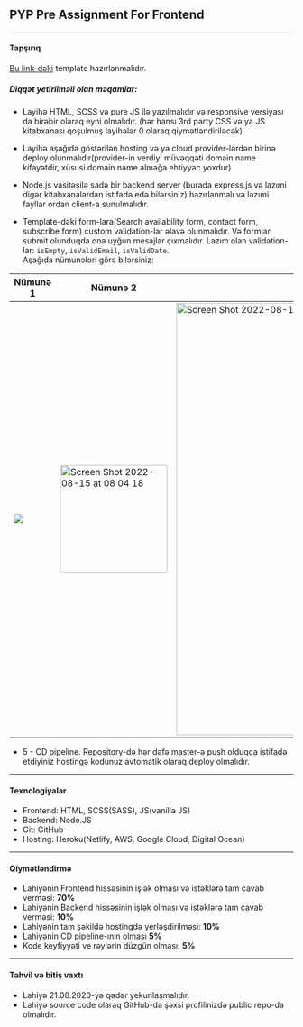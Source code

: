 ## PYP Pre Assignment For Frontend

---
#### Tapşırıq
[Bu link-dəki](https://www.w3schools.com/w3css/tryw3css_templates_apartment_rental.htm) template hazırlanmalıdır.

##### Diqqət yetirilməli olan məqamlar:
- Layihə HTML, SCSS və pure JS ilə yazılmalıdır və responsive versiyası da birəbir olaraq eyni olmalıdır. (hər hansı 3rd party CSS və ya JS kitabxanası qoşulmuş layihələr 0 olaraq qiymətləndiriləcək)

- Layihə aşağıda göstərilən hosting və ya cloud provider-lərdən birinə deploy olunmalıdır(provider-in verdiyi müvəqqəti domain name kifayətdir, xüsusi domain name almağa ehtiyyac yoxdur)

- Node.js vasitəsilə sadə bir backend server (burada express.js və lazımi digər kitabxanalardan istifadə edə bilərsiniz) hazırlanmalı və lazımi fayllar ordan client-a sunulmalıdır.

- Template-dəki form-lara(Search availability form, contact form, subscribe form) custom validation-lar əlavə olunmalıdır. Və formlar submit olunduqda ona uyğun mesajlar çıxmalıdır. Lazım olan validation-lar: `isEmpty`, `isValidEmail`, `isValidDate`. <br/> Aşağıda nümunələri görə bilərsiniz: <br/>

| Nümunə 1 | Nümunə 2 | Nümunə 3 |
| --------- | --------- | --------- |
| <img src="https://user-images.githubusercontent.com/57169563/184575360-1c4262cc-fb61-4685-9c07-d5b0a9b5d116.png"> | <img width="190" alt="Screen Shot 2022-08-15 at 08 04 18" src="https://user-images.githubusercontent.com/57169563/184575366-53696b46-b8f2-4ba0-bf7f-6df350382bea.png"> | <img width="767" alt="Screen Shot 2022-08-15 at 08 05 01" src="https://user-images.githubusercontent.com/57169563/184575370-2548a141-e857-4af3-83bb-424de6cda1cd.png"> |

- 5 - CD pipeline. Repository-də hər dəfə master-ə push olduqca istifadə etdiyiniz hostingə kodunuz avtomatik olaraq deploy olmalıdır.

---
#### Texnologiyalar

- Frontend: HTML, SCSS(SASS), JS(vanilla JS) 
- Backend: Node.JS
- Git: GitHub
- Hosting: Heroku(Netlify, AWS, Google Cloud, Digital Ocean)


---
#### Qiymətləndirmə

- Lahiyənin Frontend hissəsinin işlək olması və istəklərə tam cavab verməsi: **70%**
- Lahiyənin Backend hissəsinin işlək olması və istəklərə tam cavab verməsi: **10%**
- Lahiyənin tam şəkildə hostingdə yerləşdirilməsi: **10%**
- Lahiyənin CD pipeline-ının olması **5%**
- Kode keyfiyyəti ve rəylərin düzgün olması: **5%**

---
#### Təhvil və bitiş vaxtı
 - Lahiyə 21.08.2020-yə qədər yekunlaşmalıdır. 
 - Lahiyə source code olaraq GitHub-da şəxsi profilinizdə public repo-da olmalıdır.
